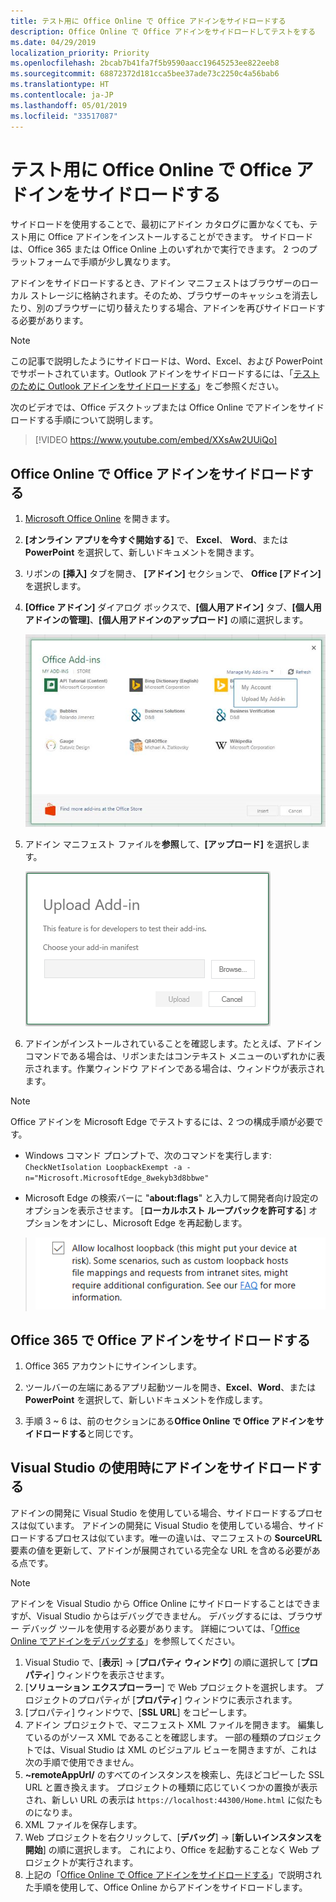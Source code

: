 ```yaml
---
title: テスト用に Office Online で Office アドインをサイドロードする
description: Office Online で Office アドインをサイドロードしてテストをする
ms.date: 04/29/2019
localization_priority: Priority
ms.openlocfilehash: 2bcab7b41fa7f5b9590aacc19645253ee822eeb8
ms.sourcegitcommit: 68872372d181cca5bee37ade73c2250c4a56bab6
ms.translationtype: HT
ms.contentlocale: ja-JP
ms.lasthandoff: 05/01/2019
ms.locfileid: "33517087"
---
```

# <a name="sideload-office-add-ins-in-office-online-for-testing"></a>テスト用に Office Online で Office アドインをサイドロードする

サイドロードを使用することで、最初にアドイン カタログに置かなくても、テスト用に Office アドインをインストールすることができます。 サイドロードは、Office 365 または Office Online 上のいずれかで実行できます。 2 つのプラットフォームで手順が少し異なります。 

アドインをサイドロードするとき、アドイン マニフェストはブラウザーのローカル ストレージに格納されます。そのため、ブラウザーのキャッシュを消去したり、別のブラウザーに切り替えたりする場合、アドインを再びサイドロードする必要があります。


> [!NOTE]
> この記事で説明したようにサイドロードは、Word、Excel、および PowerPoint でサポートされています。Outlook アドインをサイドロードするには、「[テストのために Outlook アドインをサイドロードする](/outlook/add-ins/sideload-outlook-add-ins-for-testing)」をご参照ください。

次のビデオでは、Office デスクトップまたは Office Online でアドインをサイドロードする手順について説明します。  


> [!VIDEO https://www.youtube.com/embed/XXsAw2UUiQo]

## <a name="sideload-an-office-add-in-in-office-online"></a>Office Online で Office アドインをサイドロードする

1. [Microsoft Office Online](https://office.live.com/) を開きます。
    
2. **[オンライン アプリを今すぐ開始する]** で、 **Excel**、 **Word**、または  **PowerPoint** を選択して、新しいドキュメントを開きます。
    
3. リボンの  **[挿入]** タブを開き、 **[アドイン]** セクションで、 **Office [アドイン]** を選択します。
    
4. **[Office アドイン]** ダイアログ ボックスで、**[個人用アドイン]** タブ、**[個人用アドインの管理]**、**[個人用アドインのアップロード]** の順に選択します。
    
    ![右上に [個人用アドインの管理] というドロップダウンがあり、その下に [マイ アドインのアップロード] オプションのドロップダウンがある [Office アドイン] ダイアログ](../images/office-add-ins-my-account.png)

5.  アドイン マニフェスト ファイルを**参照**して、**[アップロード]** を選択します。
    
    ![[参照]、[アップロード]、[キャンセル] のボタンがある [アドインのアップロード] ダイアログ。](../images/upload-add-in.png)

6. アドインがインストールされていることを確認します。たとえば、アドイン コマンドである場合は、リボンまたはコンテキスト メニューのいずれかに表示されます。作業ウィンドウ アドインである場合は、ウィンドウが表示されます。

> [!NOTE]
>Office アドインを Microsoft Edge でテストするには、2 つの構成手順が必要です。 
>
> - Windows コマンド プロンプトで、次のコマンドを実行します: `CheckNetIsolation LoopbackExempt -a -n="Microsoft.MicrosoftEdge_8wekyb3d8bbwe"`
>
> - Microsoft Edge の検索バーに "**about:flags**" と入力して開発者向け設定のオプションを表示させます。  [**ローカルホスト ループバックを許可する**] オプションをオンにし、Microsoft Edge を再起動します。

>    ![[ローカルホスト ループバックを許可する] オプションがオンになった Microsoft Edge。](../images/allow-localhost-loopback.png)


## <a name="sideload-an-office-add-in-in-office-365"></a>Office 365 で Office アドインをサイドロードする

1. Office 365 アカウントにサインインします。
    
2. ツールバーの左端にあるアプリ起動ツールを開き、**Excel**、**Word**、または **PowerPoint** を選択して、新しいドキュメントを作成します。
    
3. 手順 3 ~ 6 は、前のセクションにある**Office Online で Office アドインをサイドロードする**と同じです。


## <a name="sideload-an-add-in-when-using-visual-studio"></a>Visual Studio の使用時にアドインをサイドロードする

アドインの開発に Visual Studio を使用している場合、サイドロードするプロセスは似ています。 アドインの開発に Visual Studio を使用している場合、サイドロードするプロセスは似ています。唯一の違いは、マニフェストの **SourceURL** 要素の値を更新して、アドインが展開されている完全な URL を含める必要がある点です。

> [!NOTE]
> アドインを Visual Studio から Office Online にサイドロードすることはできますが、Visual Studio からはデバッグできません。 デバッグするには、ブラウザー デバッグ ツールを使用する必要があります。 詳細については、「[Office Online でアドインをデバッグする](debug-add-ins-in-office-online.md)」を参照してください。

1. Visual Studio で、[**表示**]  ->  [**プロパティ ウィンドウ**] の順に選択して [**プロパティ**] ウィンドウを表示させます。
2. [**ソリューション エクスプローラー**] で Web プロジェクトを選択します。 プロジェクトのプロパティが [**プロパティ**] ウィンドウに表示されます。
3. [プロパティ] ウィンドウで、[**SSL URL**] をコピーします。
4. アドイン プロジェクトで、マニフェスト XML ファイルを開きます。 編集しているのがソース XML であることを確認します。 一部の種類のプロジェクトでは、Visual Studio は XML のビジュアル ビューを開きますが、これは次の手順で使用できません。
5. **~remoteAppUrl/** のすべてのインスタンスを検索し、先ほどコピーした SSL URL と置き換えます。 プロジェクトの種類に応じていくつかの置換が表示され、新しい URL の表示は `https://localhost:44300/Home.html` に似たものになりま。
6. XML ファイルを保存します。
7. Web プロジェクトを右クリックして、[**デバッグ**]  ->  [**新しいインスタンスを開始**] の順に選択します。 これにより、Office を起動することなく Web プロジェクトが実行されます。
8. 上記の「[Office Online で Office アドインをサイドロードする](#sideload-an-office-add-in-in-office-online)」で説明された手順を使用して、Office Online からアドインをサイドロードします。
